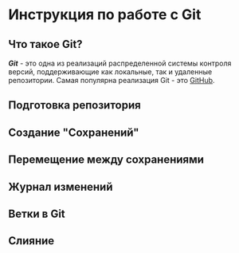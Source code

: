 # Инструкция по работе с Git

## Что такое Git?
***Git*** - это одна из реализаций распределенной системы контроля версий, поддерживающие как локальные, так и удаленные репозитории. Самая популярна реализация Git - это [GitHub](https://github.com).

## Подготовка репозитория

## Создание "Сохранений"

## Перемещение между сохранениями

## Журнал изменений

## Ветки в Git

## Слияние 